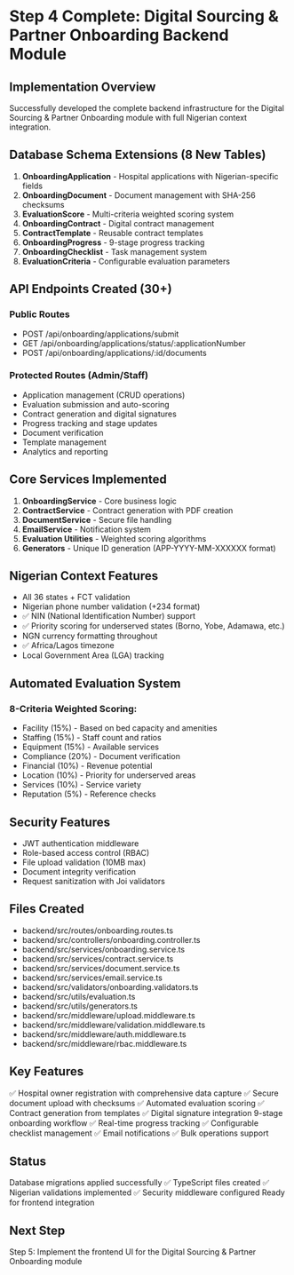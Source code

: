 # Step 4 Complete: Digital Sourcing & Partner Onboarding Backend Module

## Implementation Overview
Successfully developed the complete backend infrastructure for the Digital Sourcing & Partner Onboarding module with full Nigerian context integration.

## Database Schema Extensions (8 New Tables)
1. **OnboardingApplication** - Hospital applications with Nigerian-specific fields
2. **OnboardingDocument** - Document management with SHA-256 checksums
3. **EvaluationScore** - Multi-criteria weighted scoring system
4. **OnboardingContract** - Digital contract management
5. **ContractTemplate** - Reusable contract templates
6. **OnboardingProgress** - 9-stage progress tracking
7. **OnboardingChecklist** - Task management system
8. **EvaluationCriteria** - Configurable evaluation parameters

## API Endpoints Created (30+)
### Public Routes
- POST /api/onboarding/applications/submit
- GET /api/onboarding/applications/status/:applicationNumber
- POST /api/onboarding/applications/:id/documents

### Protected Routes (Admin/Staff)
- Application management (CRUD operations)
- Evaluation submission and auto-scoring
- Contract generation and digital signatures
- Progress tracking and stage updates
- Document verification
- Template management
- Analytics and reporting

## Core Services Implemented
1. **OnboardingService** - Core business logic
2. **ContractService** - Contract generation with PDF creation
3. **DocumentService** - Secure file handling
4. **EmailService** - Notification system
5. **Evaluation Utilities** - Weighted scoring algorithms
6. **Generators** - Unique ID generation (APP-YYYY-MM-XXXXXX format)

## Nigerian Context Features
-  All 36 states + FCT validation
-  Nigerian phone number validation (+234 format)
- ✅ NIN (National Identification Number) support
- ✅ Priority scoring for underserved states (Borno, Yobe, Adamawa, etc.)
-  NGN currency formatting throughout
- ✅ Africa/Lagos timezone
-  Local Government Area (LGA) tracking

## Automated Evaluation System
### 8-Criteria Weighted Scoring:
- Facility (15%) - Based on bed capacity and amenities
- Staffing (15%) - Staff count and ratios
- Equipment (15%) - Available services
- Compliance (20%) - Document verification
- Financial (10%) - Revenue potential
- Location (10%) - Priority for underserved areas
- Services (10%) - Service variety
- Reputation (5%) - Reference checks

## Security Features
- JWT authentication middleware
- Role-based access control (RBAC)
- File upload validation (10MB max)
- Document integrity verification
- Request sanitization with Joi validators

## Files Created
- backend/src/routes/onboarding.routes.ts
- backend/src/controllers/onboarding.controller.ts
- backend/src/services/onboarding.service.ts
- backend/src/services/contract.service.ts
- backend/src/services/document.service.ts
- backend/src/services/email.service.ts
- backend/src/validators/onboarding.validators.ts
- backend/src/utils/evaluation.ts
- backend/src/utils/generators.ts
- backend/src/middleware/upload.middleware.ts
- backend/src/middleware/validation.middleware.ts
- backend/src/middleware/auth.middleware.ts
- backend/src/middleware/rbac.middleware.ts

## Key Features
✅ Hospital owner registration with comprehensive data capture
✅ Secure document upload with checksums
✅ Automated evaluation scoring
✅ Contract generation from templates
✅ Digital signature integration
 9-stage onboarding workflow
✅ Real-time progress tracking
✅ Configurable checklist management
✅ Email notifications
✅ Bulk operations support

## Status
 Database migrations applied successfully
✅ TypeScript files created
✅ Nigerian validations implemented
✅ Security middleware configured
 Ready for frontend integration

## Next Step
Step 5: Implement the frontend UI for the Digital Sourcing & Partner Onboarding module
